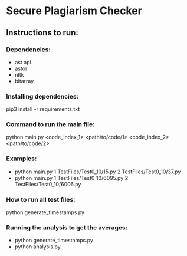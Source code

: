 # Secure Plagiarism Checker

## Instructions to run: 

### Dependencies:
- ast api
- astor
- nltk
- bitarray


### Installing dependencies:
pip3 install -r requirements.txt


### Command to run the main file:
python main.py <code_index_1> <path/to/code/1> <code_index_2> <path/to/code/2>


### Examples:
- python main.py 1 TestFiles/Test0_10/15.py 2 TestFiles/Test0_10/37.py
- python main.py 1 TestFiles/Test0_10/6095.py 2 TestFiles/Test0_10/6006.py


### How to run all test files:
python generate_timestamps.py


### Running the analysis to get the averages:
- python generate_timestamps.py
- python analysis.py
